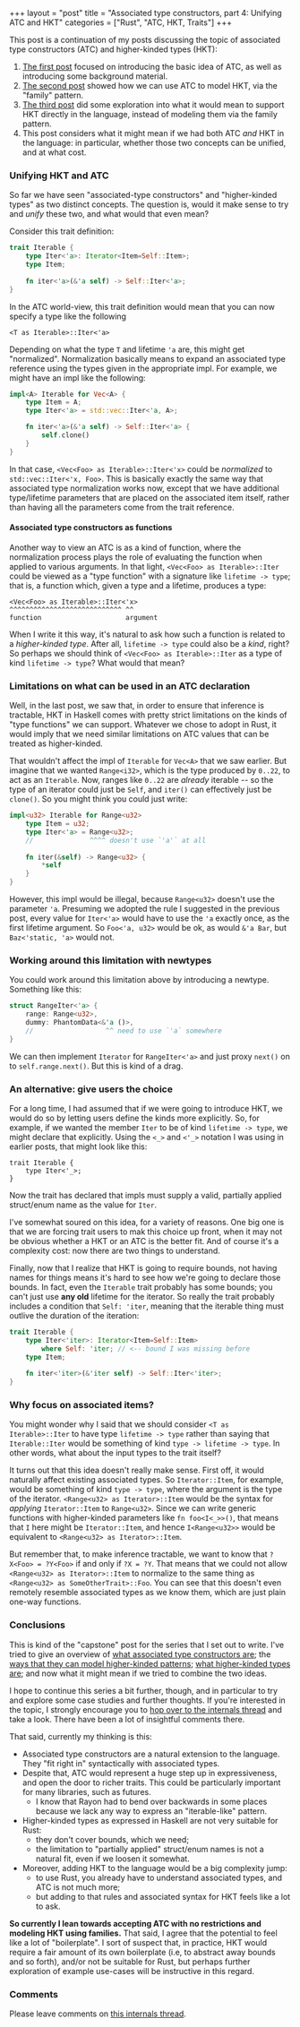 +++
layout = "post"
title = "Associated type constructors, part 4: Unifying ATC and HKT"
categories = ["Rust", "ATC, HKT, Traits"]
+++

This post is a continuation of my posts discussing the topic of
associated type constructors (ATC) and higher-kinded types (HKT):

1. [The first post][post-a] focused on introducing the basic idea of
   ATC, as well as introducing some background material.
2. [The second post][post-b] showed how we can use ATC to model HKT,
   via the "family" pattern.
3. [The third post][post-c] did some exploration into what it would
   mean to support HKT directly in the language, instead of modeling
   them via the family pattern.
4. This post considers what it might mean if we had both ATC *and* HKT
   in the language: in particular, whether those two concepts can be
   unified, and at what cost.
   
<!-- more -->

### Unifying HKT and ATC

So far we have seen "associated-type constructors" and "higher-kinded
types" as two distinct concepts. The question is, would it make sense
to try and *unify* these two, and what would that even mean?

Consider this trait definition:

```rust
trait Iterable {
    type Iter<'a>: Iterator<Item=Self::Item>;
    type Item;
    
    fn iter<'a>(&'a self) -> Self::Iter<'a>;
}
```

In the ATC world-view, this trait definition would mean that you can
now specify a type like the following

```
<T as Iterable>::Iter<'a>
```

Depending on what the type `T` and lifetime `'a` are, this might get
"normalized". Normalization basically means to expand an associated
type reference using the types given in the appropriate impl. For
example, we might have an impl like the following:

```rust
impl<A> Iterable for Vec<A> {
    type Item = A;
    type Iter<'a> = std::vec::Iter<'a, A>;

    fn iter<'a>(&'a self) -> Self::Iter<'a> {
        self.clone()
    }
}
```

In that case, `<Vec<Foo> as Iterable>::Iter<'x>` could be *normalized*
to `std::vec::Iter<'x, Foo>`. This is basically exactly the same way
that associated type normalization works now, except that we have
additional type/lifetime parameters that are placed on the associated
item itself, rather than having all the parameters come from the trait
reference.

#### Associated type constructors as functions

Another way to view an ATC is as a kind of function, where the
normalization process plays the role of evaluating the function when
applied to various arguments. In that light, `<Vec<Foo> as
Iterable>::Iter` could be viewed as a "type function" with a signature
like `lifetime -> type`; that is, a function which, given a type and a
lifetime, produces a type:

```
<Vec<Foo> as Iterable>::Iter<'x>
^^^^^^^^^^^^^^^^^^^^^^^^^^^^ ^^
function                     argument
```

When I write it this way, it's natural to ask how such a function is
related to a *higher-kinded type*. After all, `lifetime -> type` could
also be a *kind*, right? So perhaps we should think of `<Vec<Foo> as
Iterable>::Iter` as a type of kind `lifetime -> type`? What would that mean?

### Limitations on what can be used in an ATC declaration

Well, in the last post, we saw that, in order to ensure that inference
is tractable, HKT in Haskell comes with pretty strict limitations on
the kinds of "type functions" we can support. Whatever we chose to
adopt in Rust, it would imply that we need similar limitations on ATC
values that can be treated as higher-kinded.

That wouldn't affect the impl of `Iterable` for `Vec<A>` that we saw
earlier. But imagine that we wanted `Range<i32>`, which is the type
produced by `0..22`, to act as an `Iterable`. Now, ranges like `0..22`
are *already* iterable -- so the type of an iterator could just be
`Self`, and `iter()` can effectively just be `clone()`. So you might
think you could just write:

```rust
impl<u32> Iterable for Range<u32>
    type Item = u32;
    type Iter<'a> = Range<u32>;
    //              ^^^^ doesn't use `'a'` at all
    
    fn iter(&self) -> Range<u32> {
        *self
    }
}
```

However, this impl would be illegal, because `Range<u32>` doesn't use
the parameter `'a`. Presuming we adopted the rule I suggested in the
previous post, every value for `Iter<'a>` would have to use the `'a`
exactly once, as the first lifetime argument.  So `Foo<'a, u32>` would
be ok, as would `&'a Bar`, but `Baz<'static, 'a>` would not.

### Working around this limitation with newtypes

You could work around this limitation above by introducing a newtype.
Something like this:

```rust
struct RangeIter<'a> {
    range: Range<u32>,
    dummy: PhantomData<&'a ()>,
    //                  ^^ need to use `'a` somewhere
}
```

We can then implement `Iterator` for `RangeIter<'a>` and just proxy
`next()` on to `self.range.next()`. But this is kind of a drag.

### An alternative: give users the choice

For a long time, I had assumed that if we were going to introduce HKT,
we would do so by letting users define the kinds more explicitly. So,
for example, if we wanted the member `Iter` to be of kind `lifetime ->
type`, we might declare that explicitly.  Using the `<_>` and `<'_>`
notation I was using in earlier posts, that might look like this:

```
trait Iterable {
    type Iter<'_>;
}
```   

Now the trait has declared that impls must supply a valid, partially
applied struct/enum name as the value for `Iter`. 

I've somewhat soured on this idea, for a variety of reasons. One big
one is that we are forcing trait users to mak this choice up front,
when it may not be obvious whether a HKT or an ATC is the better fit.
And of course it's a complexity cost: now there are two things to
understand.

Finally, now that I realize that HKT is going to require bounds, not
having names for things means it's hard to see how we're going to
declare those bounds. In fact, even the `Iterable` trait probably has
some bounds; you can't just use **any old** lifetime for the
iterator. So really the trait probably includes a condition that
`Self: 'iter`, meaning that the iterable thing must outlive the
duration of the iteration:

```rust
trait Iterable {
    type Iter<'iter>: Iterator<Item=Self::Item>
        where Self: 'iter; // <-- bound I was missing before
    type Item;
    
    fn iter<'iter>(&'iter self) -> Self::Iter<'iter>;
}
```

### Why focus on associated items?

You might wonder why I said that we should consider `<T as
Iterable>::Iter` to have type `lifetime -> type` rather than saying
that `Iterable::Iter` would be something of kind `type -> lifetime ->
type`. In other words, what about the input types to the trait itself?

It turns out that this idea doesn't really make sense. First off, it
would naturally affect existing associated types. So `Iterator::Item`,
for example, would be something of kind `type -> type`, where the
argument is the type of the iterator. `<Range<u32> as Iterator>::Item`
would be the syntax for *applying* `Iterator::Item` to `Range<u32>`.
Since we can write generic functions with higher-kinded parameters
like `fn foo<I<_>>()`, that means that `I` here might be
`Iterator::Item`, and hence `I<Range<u32>>` would be equivalent to
`<Range<u32> as Iterator>::Item`.

But remember that, to make inference tractable, we want to know that
`?X<Foo> = ?Y<Foo>` if and only if `?X = ?Y`. That means that we could
not allow `<Range<u32> as Iterator>::Item` to normalize to the same
thing as `<Range<u32> as SomeOtherTrait>::Foo`. You can see that this
doesn't even remotely resemble associated types as we know them, which
are just plain one-way functions.

### Conclusions

This is kind of the "capstone" post for the series that I set out to
write.  I've tried to give an overview of
[what associated type constructors are][post-a]; the
[ways that they can model higher-kinded patterns][post-b];
[what higher-kinded types are][post-c]; and now what it might mean if
we tried to combine the two ideas.

I hope to continue this series a bit further, though, and in
particular to try and explore some case studies and further
thoughts. If you're interested in the topic, I strongly encourage you
to
[hop over to the internals thread][internals]
and take a look. There have been a lot of insightful comments there.

That said, currently my thinking is this:

- Associated type constructors are a natural extension to the
  language. They "fit right in" syntactically with associated types.
- Despite that, ATC would represent a huge step up in expressiveness,
  and open the door to richer traits. This could be particularly important
  for many libraries, such as futures.
  - I know that Rayon had to bend over backwards in some places because we lack
    any way to express an "iterable-like" pattern.
- Higher-kinded types as expressed in Haskell are not very suitable for Rust:
  - they don't cover bounds, which we need;
  - the limitation to "partially applied" struct/enum names is not a natural fit,
    even if we loosen it somewhat.
- Moreover, adding HKT to the language would be a big complexity jump:
  - to use Rust, you already have to understand associated types, and ATC is not much more;
  - but adding to that rules and associated syntax for HKT feels like
    a lot to ask.
    
**So currently I lean towards accepting ATC with no restrictions and
modeling HKT using families.** That said, I agree that the potential
to feel like a lot of "boilerplate".  I sort of suspect that, in
practice, HKT would require a fair amount of its own boilerplate (i.e,
to abstract away bounds and so forth), and/or not be suitable for
Rust, but perhaps further exploration of example use-cases will be
instructive in this regard.

### Comments

Please leave comments on [this internals thread][internals].

[post-a]: /blog/2016/11/02/associated-type-constructors-part-1-basic-concepts-and-introduction/
[post-b]: /blog/2016/11/03/associated-type-constructors-part-2-family-traits/
[post-c]: /blog/2016/11/04/associated-type-constructors-part-3-what-higher-kinded-types-might-look-like/
[internals]: https://internals.rust-lang.org/t/blog-post-series-alternative-type-constructors-and-hkt/4300/
